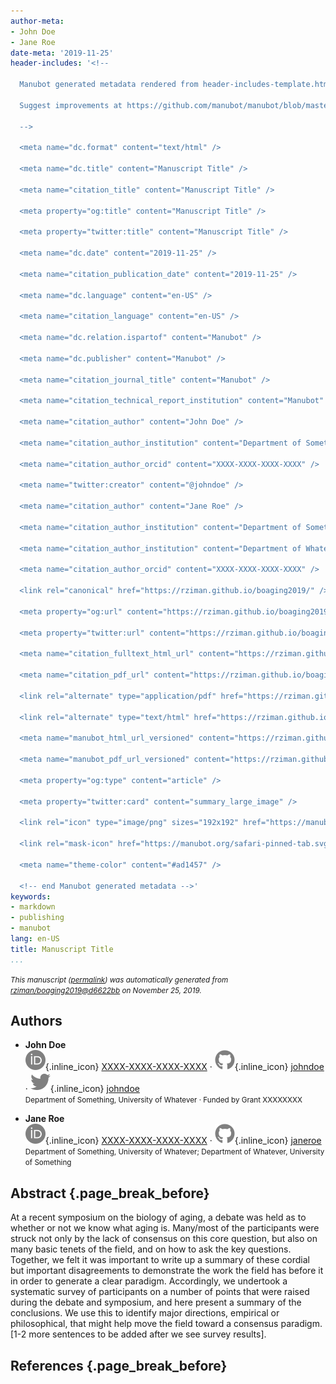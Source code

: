 ```yaml
---
author-meta:
- John Doe
- Jane Roe
date-meta: '2019-11-25'
header-includes: '<!--

  Manubot generated metadata rendered from header-includes-template.html.

  Suggest improvements at https://github.com/manubot/manubot/blob/master/manubot/process/header-includes-template.html

  -->

  <meta name="dc.format" content="text/html" />

  <meta name="dc.title" content="Manuscript Title" />

  <meta name="citation_title" content="Manuscript Title" />

  <meta property="og:title" content="Manuscript Title" />

  <meta property="twitter:title" content="Manuscript Title" />

  <meta name="dc.date" content="2019-11-25" />

  <meta name="citation_publication_date" content="2019-11-25" />

  <meta name="dc.language" content="en-US" />

  <meta name="citation_language" content="en-US" />

  <meta name="dc.relation.ispartof" content="Manubot" />

  <meta name="dc.publisher" content="Manubot" />

  <meta name="citation_journal_title" content="Manubot" />

  <meta name="citation_technical_report_institution" content="Manubot" />

  <meta name="citation_author" content="John Doe" />

  <meta name="citation_author_institution" content="Department of Something, University of Whatever" />

  <meta name="citation_author_orcid" content="XXXX-XXXX-XXXX-XXXX" />

  <meta name="twitter:creator" content="@johndoe" />

  <meta name="citation_author" content="Jane Roe" />

  <meta name="citation_author_institution" content="Department of Something, University of Whatever" />

  <meta name="citation_author_institution" content="Department of Whatever, University of Something" />

  <meta name="citation_author_orcid" content="XXXX-XXXX-XXXX-XXXX" />

  <link rel="canonical" href="https://rziman.github.io/boaging2019/" />

  <meta property="og:url" content="https://rziman.github.io/boaging2019/" />

  <meta property="twitter:url" content="https://rziman.github.io/boaging2019/" />

  <meta name="citation_fulltext_html_url" content="https://rziman.github.io/boaging2019/" />

  <meta name="citation_pdf_url" content="https://rziman.github.io/boaging2019/manuscript.pdf" />

  <link rel="alternate" type="application/pdf" href="https://rziman.github.io/boaging2019/manuscript.pdf" />

  <link rel="alternate" type="text/html" href="https://rziman.github.io/boaging2019/v/d6622bb49104a9ece7e2c2b9dc9bc5e004455c17/" />

  <meta name="manubot_html_url_versioned" content="https://rziman.github.io/boaging2019/v/d6622bb49104a9ece7e2c2b9dc9bc5e004455c17/" />

  <meta name="manubot_pdf_url_versioned" content="https://rziman.github.io/boaging2019/v/d6622bb49104a9ece7e2c2b9dc9bc5e004455c17/manuscript.pdf" />

  <meta property="og:type" content="article" />

  <meta property="twitter:card" content="summary_large_image" />

  <link rel="icon" type="image/png" sizes="192x192" href="https://manubot.org/favicon-192x192.png" />

  <link rel="mask-icon" href="https://manubot.org/safari-pinned-tab.svg" color="#ad1457" />

  <meta name="theme-color" content="#ad1457" />

  <!-- end Manubot generated metadata -->'
keywords:
- markdown
- publishing
- manubot
lang: en-US
title: Manuscript Title
...
```







<small><em>
This manuscript
([permalink](https://rziman.github.io/boaging2019/v/d6622bb49104a9ece7e2c2b9dc9bc5e004455c17/))
was automatically generated
from [rziman/boaging2019@d6622bb](https://github.com/rziman/boaging2019/tree/d6622bb49104a9ece7e2c2b9dc9bc5e004455c17)
on November 25, 2019.
</em></small>

## Authors



+ **John Doe**<br>
    ![ORCID icon](images/orcid.svg){.inline_icon}
    [XXXX-XXXX-XXXX-XXXX](https://orcid.org/XXXX-XXXX-XXXX-XXXX)
    · ![GitHub icon](images/github.svg){.inline_icon}
    [johndoe](https://github.com/johndoe)
    · ![Twitter icon](images/twitter.svg){.inline_icon}
    [johndoe](https://twitter.com/johndoe)<br>
  <small>
     Department of Something, University of Whatever
     · Funded by Grant XXXXXXXX
  </small>

+ **Jane Roe**<br>
    ![ORCID icon](images/orcid.svg){.inline_icon}
    [XXXX-XXXX-XXXX-XXXX](https://orcid.org/XXXX-XXXX-XXXX-XXXX)
    · ![GitHub icon](images/github.svg){.inline_icon}
    [janeroe](https://github.com/janeroe)<br>
  <small>
     Department of Something, University of Whatever; Department of Whatever, University of Something
  </small>



## Abstract {.page_break_before}

At a recent symposium on the biology of aging, a debate was held as to whether or not we know what aging is. Many/most of the participants were struck not only by the lack of consensus on this core question, but also on many basic tenets of the field, and on how to ask the key questions. Together, we felt it was important to write up a summary of these cordial but important disagreements to demonstrate the work the field has before it in order to generate a clear paradigm. Accordingly, we undertook a systematic survey of participants on a number of points that were raised during the debate and symposium, and here present a summary of the conclusions. We use this to identify major directions, empirical or philosophical, that might help move the field toward a consensus paradigm. \[1-2 more sentences to be added after we see survey results\].




## References {.page_break_before}

<!-- Explicitly insert bibliography here -->
<div id="refs"></div>
